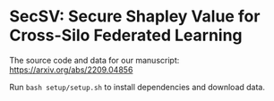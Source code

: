 # SecSV: Secure Shapley Value for Cross-Silo Federated Learning

The source code and data for our manuscript: https://arxiv.org/abs/2209.04856

Run ```bash setup/setup.sh``` to install dependencies and download data.